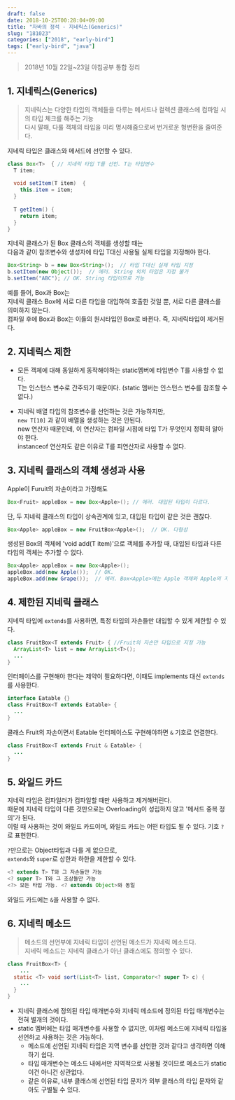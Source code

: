 ```yaml
---
draft: false
date: 2018-10-25T00:28:04+09:00
title: "자바의 정석 - 지네릭스(Generics)"
slug: "181023"
categories: ["2018", "early-bird"]
tags: ["early-bird", "java"]
---
```

>2018년 10월 22일~23일 아침공부 통합 정리

## 1. 지네릭스(Generics)
>지네릭스는 다양한 타입의 객체들을 다루는 메서드나 컬렉션 클래스에 컴파일 시의 타입 체크를 해주는 기능  
>다시 말해, 다룰 객체의 타입을 미리 명시해줌으로써 번거로운 형변환을 줄여준다.

지네릭 타입은 클래스와 메서드에 선언할 수 있다.  

~~~java
class Box<T>  { // 지네릭 타입 T를 선언. T는 타입변수
  T item;
  
  void setItem(T item)  {
    this.item = item;
  }
  
  T getItem() {
    return item;
  }
}
~~~

지네릭 클래스가 된 Box 클래스의 객체를 생성할 때는  
다음과 같이 참조변수와 생성자에 타입 T대신 사용될 실제 타입을 지정해야 한다.  

~~~java
Box<String> b = new Box<String>();  // 타입 T대신 실제 타입 지정
b.setItem(new Object());  // 에러. String 외의 타입은 지정 불가
b.setItem("ABC"); // OK. String 타입이므로 가능
~~~

예를 들어, Box<String>과 Box<Integer>는  
지네릭 클래스 Box<T>에 서로 다른 타입을 대입하여 호출한 것일 뿐, 서로 다른 클래스를 의미하지 않는다.  
컴파일 후에 Box<String>과 Box<Integer>는 이들의 원시타입인 Box로 바뀐다. 즉, 지네릭타입이 제거된다.

## 2. 지네릭스 제한

- 모든 객체에 대해 동일하게 동작해야하는 static멤버에 타입변수 T를 사용할 수 없다.  
T는 인스턴스 변수로 간주되기 때문이다. (static 멤버는 인스턴스 변수를 참조할 수 없다.)  

- 지네릭 배열 타입의 참조변수를 선언하는 것은 가능하지만,  
`new T[10]` 과 같이 배열을 생성하는 것은 안된다.  
new 연산자 때문인데, 이 연산자는 컴파일 시점에 타입 T가 무엇인지 정확히 알아야 한다.  
instanceof 연산자도 같은 이유로 T를 피연산자로 사용할 수 없다.

## 3. 지네릭 클래스의 객체 생성과 사용

Apple이 Furuit의 자손이라고 가정해도  

~~~java
Box<Fruit> appleBox = new Box<Apple>(); // 에러. 대입된 타입이 다르다.
~~~

단, 두 지네릭 클래스의 타입이 상속관계에 있고, 대입된 타입이 같은 것은 괜찮다.

~~~java
Box<Apple> appleBox = new FruitBox<Apple>();  // OK. 다형성
~~~

생성된 Box<T>의 객체에 'void add(T item)'으로 객체를 추가할 때, 대입된 타입과 다른 타입의 객체는 추가할 수 없다.
~~~java
Box<Apple> appleBox = new Box<Apple>();
appleBox.add(new Apple());  // OK.
appleBox.add(new Grape());  // 에러. Box<Apple>에는 Apple 객체와 Apple의 자손만 추가 가능
~~~

## 4. 제한된 지네릭 클래스

지네릭 타입에 `extends`를 사용하면, 특정 타입의 자손들만 대입할 수 있게 제한할 수 있다.

~~~java
class FruitBox<T extends Fruit> { //Fruit의 자손만 타입으로 지정 가능
  ArrayList<T> list = new ArrayList<T>();
  ...
}
~~~

인터페이스를 구현해야 한다는 제약이 필요하다면, 이때도 implements 대신 `extends`를 사용한다.

~~~java
interface Eatable {}
class FruitBox<T extends Eatable> {
  ...
}
~~~

클래스 Fruit의 자손이면서 Eatable 인터페이스도 구현해야하면 `&` 기호로 연결한다.

~~~java
class FruitBox<T extends Fruit & Eatable> {
  ...
}
~~~

## 5. 와일드 카드

지네릭 타입은 컴파일러가 컴파일할 때만 사용하고 제거해버린다.  
때문에 지네릭 타입이 다른 것만으로는 Overloading이 성립하지 않고 '메서드 중복 정의'가 된다.  
이럴 때 사용하는 것이 와일드 카드이며, 와일드 카드는 어떤 타입도 될 수 있다. 기호 `?`로 표현한다.

`?`만으로는 Object타입과 다를 게 없으므로,  
`extends`와 `super`로 상한과 하한을 제한할 수 있다.

~~~java
<? extends T> T와 그 자손들만 가능
<? super T> T와 그 조상들만 가능
<?> 모든 타입 가능. <? extends Object>와 동일
~~~

와일드 카드에는 `&`을 사용할 수 없다.

## 6. 지네릭 메소드
>메소드의 선언부에 지네릭 타입이 선언된 메소드가 지네릭 메소드다.  
>지네릭 메소드는 지네릭 클래스가 아닌 클래스에도 정의할 수 있다.

~~~java
class FruitBox<T> {
    ...
  static <T> void sort(List<T> list, Comparator<? super T> c) {
    ...
  }
}
~~~

- 지네릭 클래스에 정의된 타입 매개변수와 지네릭 메소드에 정의된 타입 매개변수는 전혀 별개의 것이다.
- static 멤버에는 타입 매개변수를 사용할 수 없지만, 이처럼 메소드에 지네릭 타입을 선언하고 사용하는 것은 가능하다.
  - 메소드에 선언된 지네릭 타입은 지역 변수를 선언한 것과 같다고 생각하면 이해하기 쉽다.
  - 타입 매개변수는 메소드 내에서만 지역적으로 사용될 것이므로 메소드가 static이건 아니건 상관없다.
  - 같은 이유로, 내부 클래스에 선언된 타입 문자가 외부 클래스의 타입 문자와 같아도 구별될 수 있다.
  

